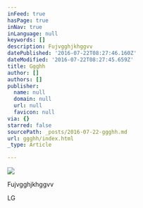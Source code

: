 ```yaml
---
inFeed: true
hasPage: true
inNav: true
inLanguage: null
keywords: []
description: Fujvgghjkhggvv
datePublished: '2016-07-22T08:27:46.160Z'
dateModified: '2016-07-22T08:27:45.659Z'
title: Ggghh
author: []
authors: []
publisher:
  name: null
  domain: null
  url: null
  favicon: null
via: {}
starred: false
sourcePath: _posts/2016-07-22-ggghh.md
url: ggghh/index.html
_type: Article

---
```

![](https://the-grid-user-content.s3-us-west-2.amazonaws.com/4abcc4dc-3379-470f-be6d-194e718a918b.jpg)

Fujvgghjkhggvv

LG